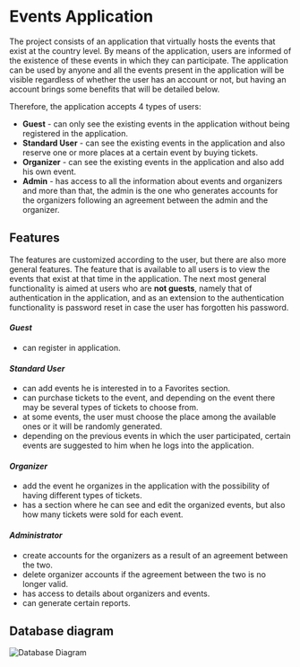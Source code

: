 # Events Application
The project consists of an application that virtually hosts the events that exist at the country level. By means of the application, users are informed of the existence of these events in which they can participate.
The application can be used by anyone and all the events present in the application will be visible regardless of whether the user has an account or not, but having an account brings some benefits that will be detailed below.


Therefore, the application accepts 4 types of users:
- **Guest** - can only see the existing events in the application without being registered in the application.
- **Standard User** -  can see the existing events in the application and also reserve one or more places at a certain event by buying tickets.
- **Organizer** - can see the existing events in the application and also add his own event.
- **Admin** - has access to all the information about events and organizers and more than that, the admin is the one who generates accounts for the organizers following an agreement between the admin and the organizer.

## Features
The features are customized according to the user, but there are also more general features.
The feature that is available to all users is to view the events that exist at that time in the application.
The next most general functionality is aimed at users who are **not guests**, namely that of authentication in the application, and as an extension to the authentication functionality is password reset in case the user has forgotten his password.
#### _Guest_
- can register in application.

#### _Standard User_
- can add events he is interested in to a Favorites section.
- can purchase tickets to the event, and depending on the event there may be several types of tickets to choose from.
- at some events, the user must choose the place among the available ones or it will be randomly generated.
- depending on the previous events in which the user participated, certain events are suggested to him when he logs into the application.

#### _Organizer_
- add the event he organizes in the application with the possibility of having different types of tickets.
- has a section where he can see and edit the organized events, but also how many tickets were sold for each event.

#### _Administrator_
- create accounts for the organizers as a result of an agreement between the two.
- delete organizer accounts if the agreement between the two is no longer valid.
- has access to details about organizers and events.
- can generate certain reports.

## Database diagram
![Database Diagram](https://www.planttext.com/api/plantuml/svg/hLPDRzim3BtxLx0TCCJ0Yc83EXI6OVIqowwx6xB5s49iCv3aDDdI_pv9iHr_fabHtIoIZu-F8k4NfPdKTLbuTnpNeaBOIb4oUOWtU5ZjVGYJA4of81byIPwVVtutdr-DAGeVtMsq3n-Jg0jUaqIHLKrm6yZS6GTsGPeb1TfSM6cX3x27C8JLds_mcWkDFaIHvztf74j3hc2YyZHjGHCaf3MLm8N4L0kgFBKHrPP9La9XSFLXYq1Iv-HvfnG9rLckOotI3MhbmpyFO52lu7u0YSX4fQsfNur5EqNokETcgFxwRGYEl6k5Si7Db91Y03R5MyCBTwRo6_dah2Yk848oOvNukyWcPHepaeS0TaocEPEh7qzFlhLmOvcvHPLAiRLoJuqvrN9wMx5o3DGMlcOxagR7yK21Fl--6gsexzNSZt70iq4j1ola5TeppYKgDLCUnGgPLfrp2zn9VsDdMPfIVIAzn5bIWLUWNb3-GpFGYTbtkF22X7AL1C2fDabD6ao5ifDwocddO6BgABfsDsBSIDJgOtYwASCCfTzxALWoKLprIcq-fjGhIRwWegNuUTsrOfhzDsNX8XP6DAPrd0YpvIOKHyC5zhmzF1oFHeFppUW4SDzsEH3y_X88kEeNG9fPTHZ3jNjoEHuToE1kZ35SkOjG3Pr5DcCwSyKt66uNB64q6_SzZFFOps3qrx43clDkj87108o0pi_8mSpfU7Elv_8r86xXB0dJJbkBCNRyG3qlM77pK_8V)


